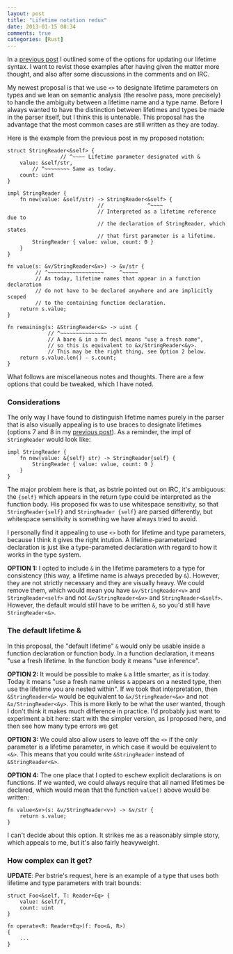 ```yaml
---
layout: post
title: "Lifetime notation redux"
date: 2013-01-15 08:34
comments: true
categories: [Rust]
---
```


In a [previous post][pp] I outlined some of the options for updating our
lifetime syntax.  I want to revist those examples after having given
the matter more thought, and also after some discussions in the
comments and on IRC.

My newest proposal is that we use `<>` to designate lifetime
parameters on types and we lean on semantic analysis (the resolve
pass, more precisely) to handle the ambiguity between a lifetime name
and a type name.  Before I always wanted to have the distinction
between lifetimes and types be made in the parser itself, but I think
this is untenable.  This proposal has the advantage that the most
common cases are still written as they are today.

Here is the example from the previous post in my proposed notation:

    struct StringReader<&self> {
                     // ^~~~~ Lifetime parameter designated with &
        value: &self/str,
            // ^~~~~~~~~ Same as today.
        count: uint
    }
    
    impl StringReader {
        fn new(value: &self/str) -> StringReader<&self> {
                                 //              ^~~~~
                                 // Interpreted as a lifetime reference due to
                                 // the declaration of StringReader, which states
                                 // that first parameter is a lifetime.
            StringReader { value: value, count: 0 }
        }
    }
    
    fn value(s: &v/StringReader<&v>) -> &v/str {
             // ^~~~~~~~~~~~~~~~~~~     ^~~~~~
             // As today, lifetime names that appear in a function declaration
             // do not have to be declared anywhere and are implicitly scoped
             // to the containing function declaration.
        return s.value;
    }

    fn remaining(s: &StringReader<&> -> uint {
                 // ^~~~~~~~~~~~~~~~
                 // A bare & in a fn decl means "use a fresh name",
                 // so this is equivalent to &x/StringReader<&y>.
                 // This may be the right thing, see Option 2 below.
        return s.value.len() - s.count;
    }
    
What follows are miscellaneous notes and thoughts.  There are a few
options that could be tweaked, which I have noted.
    
### Considerations

The only way I have found to distinguish lifetime names purely in the
parser that is also visually appealing is to use braces to designate
lifetimes (options 7 and 8 in my [previous post][pp]).  As a reminder,
the impl of `StringReader` would look like:

    impl StringReader {
        fn new(value: &{self} str) -> StringReader{self} {
            StringReader { value: value, count: 0 }
        }
    }

The major problem here is that, as bstrie pointed out on IRC, it's
ambiguous: the `{self}` which appears in the return type could be
interpreted as the function body.  His proposed fix was to use
whitespace sensitivity, so that `StringReader{self}` and `StringReader
{self}` are parsed differently, but whitespace sensitivity is
something we have always tried to avoid.

I personally find it appealing to use `<>` both for lifetime and type
parameters, because I think it gives the right intution.  A
lifetime-parameterized declaration is just like a type-parameted
declaration with regard to how it works in the type system.

**OPTION 1:** I opted to include `&` in the lifetime parameters to a
type for consistency (this way, a lifetime name is always preceded by
`&`).  However, they are not strictly necessary and they are visually
heavy.  We could remove them, which would mean you have
`&v/StringReader<v>` and `StringReader<self>` and not
`&v/StringReader<&v>` and `StringReader<&self>`.  However, the default
would still have to be written `&`, so you'd still have
`StringReader<&>`.

### The default lifetime &

In this proposal, the "default lifetime" `&` would only be usable
inside a function declaration or function body.  In a function
declaration, it means "use a fresh lifetime.  In the function body it
means "use inference".

**OPTION 2:** It would be possible to make `&` a little smarter, as it
is today.  Today it means "use a fresh name unless `&` appears on a
nested type, then use the lifetime you are nested within".  If we took
that interpretation, then `&StringReader<&>` would be equivalent to
`&x/StringReader<&x>` and not `&x/StringReader<&y>`.  This is more
likely to be what the user wanted, though I don't think it makes much
difference in practice.  I'd probably just want to experiment a bit
here: start with the simpler version, as I proposed here, and then see
how many type errors we get

**OPTION 3:** We could also allow users to leave off the `<>` if the
only parameter is a lifetime parameter, in which case it would be
equivalent to `<&>`.  This means that you could write `&StringReader`
instead of `&StringReader<&>`.

**OPTION 4:** The one place that I opted to eschew explicit declarations
is on functions.  If we wanted, we could always require that all named
lifetimes be declared, which would mean that the function `value()`
above would be written:

    fn value<&v>(s: &v/StringReader<v>) -> &v/str {
        return s.value;
    }

I can't decide about this option.  It strikes me as a reasonably
simple story, which appeals to me, but it's also fairly heavyweight.

### How complex can it get?

**UPDATE**: Per bstrie's request, here is an example of a type that
uses both lifetime and type parameters with trait bounds:

    struct Foo<&self, T: Reader+Eq> {
        value: &self/T,
        count: uint
    }
    
    fn operate<R: Reader+Eq>(f: Foo<&, R>)
    {
        ...
    }


[pp]: /blog/2012/12/30/lifetime-notation/
